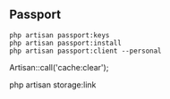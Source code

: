 ## Passport
```
php artisan passport:keys
php artisan passport:install
php artisan passport:client --personal
```

Artisan::call('cache:clear');

php artisan storage:link
